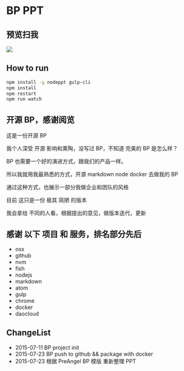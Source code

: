 # BP PPT

## 预览扫我

![](http://qrapi.cli.im/qr?data=http%253A%252F%252Fmooxe.io%253A8088%252Fmd%252Fdisplay.md&level=H&transparent=false&bgcolor=%23ffffff&forecolor=%23000000&blockpixel=12&marginblock=1&logourl=&size=280&kid=cliim&key=d2208421ad66b8b27109647bd79d45bb)

## How to run

```bash
npm install -g nodeppt gulp-cli
npm install
npm restart
npm run watch
```

## 开源 BP，感谢阅览

这是一份开源 BP

我个人深受 开源 影响和熏陶，没写过 BP，不知道 完美的 BP 是怎么样？

BP 也需要一个好的演进方式，跟我们的产品一样。

所以我就用我最熟悉的方式，开源 markdown node docker 去做我的 BP

通过这种方式，也展示一部分我做企业和团队的风格

目前 这只是一份 极其 简陋 的版本

我会拿给 不同的人看，根据提出的意见，做版本迭代，更新

## 感谢 以下 项目 和 服务，排名部分先后

  * osx
  * github
  * nvm
  * fish
  * nodejs
  * markdown
  * atom
  * gulp
  * chrome
  * docker
  * daocloud

## ChangeList

* 2015-07-11 BP project init
* 2015-07-23 BP push to github && package with docker
* 2015-07-23 根据 PreAngel BP 模版 重新整理 PPT
